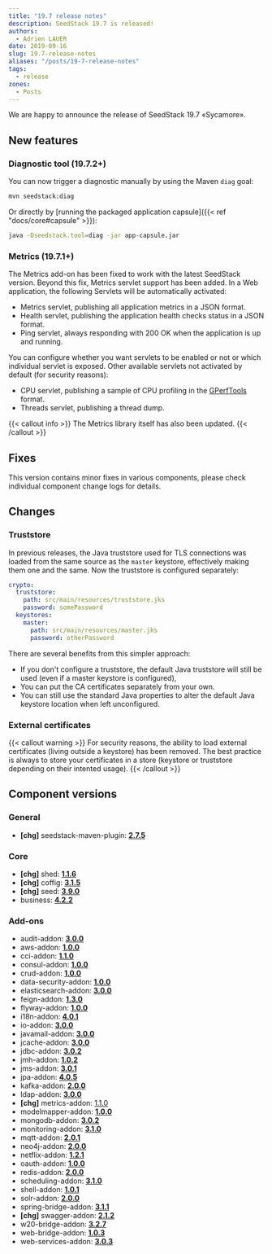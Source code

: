```yaml
---
title: "19.7 release notes"
description: SeedStack 19.7 is released!
authors:
  - Adrien LAUER
date: 2019-09-16
slug: 19.7-release-notes
aliases: "/posts/19-7-release-notes"
tags:
  - release
zones:
  - Posts
---
```


We are happy to announce the release of SeedStack 19.7 «Sycamore».<!--more-->

## New features

### Diagnostic tool (19.7.2+)

You can now trigger a diagnostic manually by using the Maven `diag` goal:

```bash
mvn seedstack:diag
```

Or directly by [running the packaged application capsule]({{< ref "docs/core#capsule" >}}):
 
```bash
java -Dseedstack.tool=diag -jar app-capsule.jar
``` 

### Metrics (19.7.1+)

The Metrics add-on has been fixed to work with the latest SeedStack version. Beyond this fix, Metrics servlet support has been
added. In a Web application, the following Servlets will be automatically activated:

* Metrics servlet, publishing all application metrics in a JSON format.
* Health servlet, publishing the application health checks status in a JSON format.
* Ping servlet, always responding with 200 OK when the application is up and running.

You can configure whether you want servlets to be enabled or not or which individual servlet is exposed. Other available
servlets not activated by default (for security reasons):

* CPU servlet, publishing a sample of CPU profiling in the [GPerfTools](https://github.com/gperftools/gperftools) format.
* Threads servlet, publishing a thread dump.

{{< callout info >}}
The Metrics library itself has also been updated.
{{< /callout >}}

## Fixes

This version contains minor fixes in various components, please check individual component change logs for details.

## Changes

### Truststore

In previous releases, the Java truststore used for TLS connections was loaded from the same source as the `master` keystore,
effectively making them one and the same. Now the truststore is configured separately:

```yaml
crypto:
  truststore:
    path: src/main/resources/truststore.jks
    password: somePassword
  keystores:
    master:
      path: src/main/resources/master.jks
      password: otherPassword
```  

There are several benefits from this simpler approach:
 
* If you don't configure a truststore, the default Java truststore will still be used (even if a master keystore is configured),
* You can put the CA certificates separately from your own.
* You can still use the standard Java properties to alter the default Java keystore location when left unconfigured. 

### External certificates

{{< callout warning >}}
For security reasons, the ability to load external certificates (living outside a keystore) has been removed. The best
practice is always to store your certificates in a store (keystore or truststore depending on their intented usage). 
{{< /callout >}}

## Component versions

### General

* **[chg]** seedstack-maven-plugin: **[2.7.5](https://github.com/seedstack/seedstack-maven-plugin/releases/tag/v2.7.5)**

### Core

* **[chg]** shed: **[1.1.6](https://github.com/seedstack/shed/releases/tag/v1.1.6)**
* **[chg]** coffig: **[3.1.5](https://github.com/seedstack/coffig/releases/tag/v3.1.5)**
* **[chg]** seed: **[3.9.0](https://github.com/seedstack/seed/releases/tag/v3.9.0)**
* business: **[4.2.2](https://github.com/seedstack/business/releases/tag/v4.2.2)**

### Add-ons

* audit-addon: **[3.0.0](https://github.com/seedstack/audit-addon/releases/tag/v3.0.0)**
* aws-addon: **[1.0.0](https://github.com/seedstack/aws-addon/releases/tag/v1.0.0)**
* cci-addon: **[1.1.0](https://github.com/seedstack/cci-addon/releases/tag/v1.1.0)**
* consul-addon: **[1.0.0](https://github.com/seedstack/consul-addon/releases/tag/v1.0.0)**
* crud-addon: **[1.0.0](https://github.com/seedstack/crud-addon/releases/tag/v1.0.0)**
* data-security-addon: **[1.0.0](https://github.com/seedstack/data-security-addon/releases/tag/v1.0.0)**
* elasticsearch-addon: **[3.0.0](https://github.com/seedstack/elasticsearch-addon/releases/tag/v3.0.0)**
* feign-addon: **[1.3.0](https://github.com/seedstack/feign-addon/releases/tag/v1.3.0)**
* flyway-addon: **[1.0.0](https://github.com/seedstack/flyway-addon/releases/tag/v1.0.0)**
* i18n-addon: **[4.0.1](https://github.com/seedstack/i18n-addon/releases/tag/v4.0.1)**
* io-addon: **[3.0.0](https://github.com/seedstack/io-addon/releases/tag/v3.0.0)**
* javamail-addon: **[3.0.0](https://github.com/seedstack/javamail-addon/releases/tag/v3.0.0)**
* jcache-addon: **[3.0.0](https://github.com/seedstack/jcache-addon/releases/tag/v3.0.0)**
* jdbc-addon: **[3.0.2](https://github.com/seedstack/jdbc-addon/releases/tag/v3.0.2)**
* jmh-addon: **[1.0.2](https://github.com/seedstack/jmh-addon/releases/tag/v1.0.2)**
* jms-addon: **[3.0.1](https://github.com/seedstack/jms-addon/releases/tag/v3.0.1)**
* jpa-addon: **[4.0.5](https://github.com/seedstack/jpa-addon/releases/tag/v4.0.5)**
* kafka-addon: **[2.0.0](https://github.com/seedstack/kafka-addon/releases/tag/v2.0.0)**
* ldap-addon: **[3.0.0](https://github.com/seedstack/ldap-addon/releases/tag/v3.0.0)**
* **[chg]** metrics-addon: [1.1.0](https://github.com/seedstack/metrics-addon/releases/tag/v1.1.0)
* modelmapper-addon: **[1.0.0](https://github.com/seedstack/modelmapper-addon/releases/tag/v1.0.0)**
* mongodb-addon: **[3.0.2](https://github.com/seedstack/mongodb-addon/releases/tag/v3.0.2)**
* monitoring-addon: **[3.1.0](https://github.com/seedstack/monitoring-addon/releases/tag/v3.1.0)**
* mqtt-addon: **[2.0.1](https://github.com/seedstack/mqtt-addon/releases/tag/v2.0.1)**
* neo4j-addon: **[2.0.0](https://github.com/seedstack/neo4j-addon/releases/tag/v2.0.0)**
* netflix-addon: **[1.2.1](https://github.com/seedstack/netflix-addon/releases/tag/v1.2.1)**
* oauth-addon: **[1.0.0](https://github.com/seedstack/oauth-addon/releases/tag/v1.0.0)**
* redis-addon: **[2.0.0](https://github.com/seedstack/redis-addon/releases/tag/v2.0.0)**
* scheduling-addon: **[3.1.0](https://github.com/seedstack/scheduling-addon/releases/tag/v3.1.0)**
* shell-addon: **[1.0.1](https://github.com/seedstack/shell-addon/releases/tag/v1.0.1)**
* solr-addon: **[2.0.0](https://github.com/seedstack/solr-addon/releases/tag/v2.0.0)**
* spring-bridge-addon: **[3.1.1](https://github.com/seedstack/spring-bridge-addon/releases/tag/v3.1.1)**
* **[chg]** swagger-addon: **[2.1.2](https://github.com/seedstack/swagger-addon/releases/tag/v2.1.2)**
* w20-bridge-addon: **[3.2.7](https://github.com/seedstack/w20-bridge-addon/releases/tag/v3.2.7)**
* web-bridge-addon: **[1.0.3](https://github.com/seedstack/web-bridge-addon/releases/tag/v1.0.3)**
* web-services-addon: **[3.0.3](https://github.com/seedstack/web-services-addon/releases/tag/v3.0.3)**

